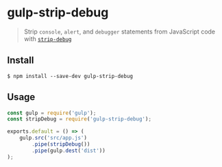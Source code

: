 # gulp-strip-debug

> Strip `console`, `alert`, and `debugger` statements from JavaScript code with [`strip-debug`](https://github.com/sindresorhus/strip-debug)

## Install

```
$ npm install --save-dev gulp-strip-debug
```

## Usage

```js
const gulp = require('gulp');
const stripDebug = require('gulp-strip-debug');

exports.default = () => (
	gulp.src('src/app.js')
		.pipe(stripDebug())
		.pipe(gulp.dest('dist'))
);
```
